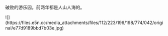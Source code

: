 <p>破败的游乐园。前两年都是人山人海的。</p>
![](https://files.e5n.cc/media_attachments/files/112/223/196/198/774/042/original/e77d9189bbd7b03e.jpg)